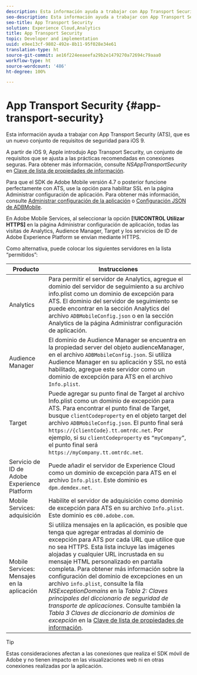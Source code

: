 ```yaml
---
description: Esta información ayuda a trabajar con App Transport Security (ATS), que es un nuevo conjunto de requisitos de seguridad para iOS 9.
seo-description: Esta información ayuda a trabajar con App Transport Security (ATS), que es un nuevo conjunto de requisitos de seguridad para iOS 9.
seo-title: App Transport Security
solution: Experience Cloud,Analytics
title: App Transport Security
topic: Developer and implementation
uuid: e9ee13cf-9802-492e-8b11-95f028e34e61
translation-type: ht
source-git-commit: ae16f224eeaeefa29b2e1479270a72694c79aaa0
workflow-type: ht
source-wordcount: '486'
ht-degree: 100%

---
```



# App Transport Security {#app-transport-security}

Esta información ayuda a trabajar con App Transport Security (ATS), que es un nuevo conjunto de requisitos de seguridad para iOS 9.

A partir de iOS 9, Apple introdujo App Transport Security, un conjunto de requisitos que se ajusta a las prácticas recomendadas en conexiones seguras. Para obtener más información, consulte *NSAppTransportSecurity* en [Clave de lista de propiedades de información](https://developer.apple.com/library/prerelease/ios/technotes/App-Transport-Security-Technote/).

Para que el SDK de Adobe Mobile versión 4.7 o posterior funcione perfectamente con ATS, use la opción para habilitar SSL en la página Administrar configuración de aplicación. Para obtener más información, consulte [Administrar configuración de la aplicación](/help/using/c-manage-app-settings/c-manage-app-settings.md) o [Configuración JSON de ADBMobile](/help/ios/configuration/json-config/json-config.md).

En Adobe Mobile Services, al seleccionar la opción **[!UICONTROL Utilizar HTTPS]** en la página Administrar configuración de aplicación, todas las visitas de Analytics, Audience Manager, Target y los servicios de ID de Adobe Experience Platform se envían mediante HTTPS.

Como alternativa, puede colocar los siguientes servidores en la lista “permitidos”:

| Producto | Instrucciones |
|--- |--- |
| Analytics | Para permitir el servidor de Analytics, agregue el dominio del servidor de seguimiento a su archivo info.plist como un dominio de excepción para ATS.  El dominio del servidor de seguimiento se puede encontrar en la sección Analytics del archivo `ADBMobileConfig.json` o en la sección Analytics de la página Administrar configuración de aplicación. |
| Audience Manager | El dominio de Audience Manager se encuentra en la propiedad server del objeto audienceManager, en el archivo `ADBMobileConfig.json`.  Si utiliza Audience Manager en su aplicación y SSL no está habilitado, agregue este servidor como un dominio de excepción para ATS en el archivo `Info.plist`. |
| Target | Puede agregar su punto final de Target al archivo Info.plist como un dominio de excepción para ATS.  Para encontrar el punto final de Target, busque `clientCodeproperty` en el objeto target del archivo `ADBMobileConfig.json`. El punto final será `https://{clientCode}.tt.omtrdc.net`.  Por ejemplo, si su `clientCodeproperty` es `“myCompany”`, el punto final será `https://myCompany.tt.omtrdc.net`. |
| Servicio de ID de Adobe Experience Platform | Puede añadir el servidor de Experience Cloud como un dominio de excepción para ATS en el archivo `Info.plist`. Este dominio es `dpm.demdex.net`. |
| Mobile Services: adquisición | Habilite el servidor de adquisición como dominio de excepción para ATS en su archivo `Info.plist`. Este dominio es `c00.adobe.com`. |
| Mobile Services: Mensajes en la aplicación | Si utiliza mensajes en la aplicación, es posible que tenga que agregar entradas al dominio de excepción para ATS por cada URL que utilice que no sea HTTPS. Esta lista incluye las imágenes alojadas y cualquier URL incrustada en su mensaje HTML personalizado en pantalla completa.  Para obtener más información sobre la configuración del dominio de excepciones en un archivo `info.plist`, consulte la fila *NSExceptionDomains* en la *Tabla 2: Claves principales del diccionario de seguridad de transporte de aplicaciones*. Consulte también la *Tabla 3 Claves de diccionario de dominios de excepción* en la [Clave de lista de propiedades de información](https://developer.apple.com/library/prerelease/ios/technotes/App-Transport-Security-Technote/). |

>[!TIP]
>
>Estas consideraciones afectan a las conexiones que realiza el SDK móvil de Adobe y no tienen impacto en las visualizaciones web ni en otras conexiones realizadas por la aplicación.

